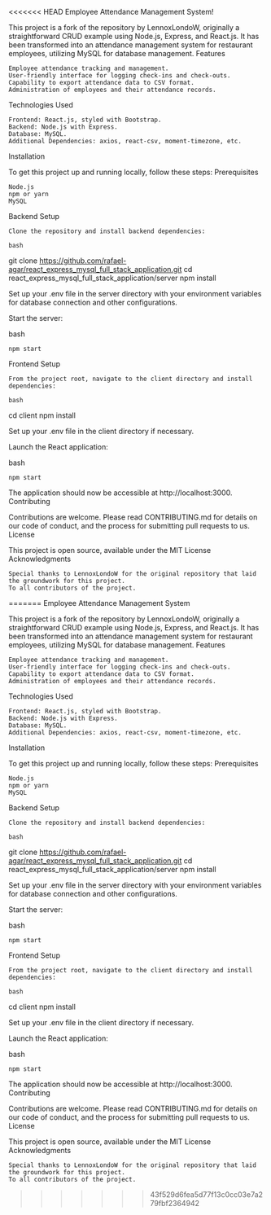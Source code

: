 <<<<<<< HEAD
Employee Attendance Management System!

This project is a fork of the repository by LennoxLondoW, originally a straightforward CRUD example using Node.js, Express, and React.js. It has been transformed into an attendance management system for restaurant employees, utilizing MySQL for database management.
Features

    Employee attendance tracking and management.
    User-friendly interface for logging check-ins and check-outs.
    Capability to export attendance data to CSV format.
    Administration of employees and their attendance records.

Technologies Used

    Frontend: React.js, styled with Bootstrap.
    Backend: Node.js with Express.
    Database: MySQL.
    Additional Dependencies: axios, react-csv, moment-timezone, etc.

Installation

To get this project up and running locally, follow these steps:
Prerequisites

    Node.js
    npm or yarn
    MySQL

Backend Setup

    Clone the repository and install backend dependencies:

    bash

git clone https://github.com/rafael-agar/react_express_mysql_full_stack_application.git
cd react_express_mysql_full_stack_application/server
npm install

Set up your .env file in the server directory with your environment variables for database connection and other configurations.

Start the server:

bash

    npm start

Frontend Setup

    From the project root, navigate to the client directory and install dependencies:

    bash

cd client
npm install

Set up your .env file in the client directory if necessary.

Launch the React application:

bash

    npm start

The application should now be accessible at http://localhost:3000.
Contributing

Contributions are welcome. Please read CONTRIBUTING.md for details on our code of conduct, and the process for submitting pull requests to us.
License

This project is open source, available under the MIT License 
Acknowledgments

    Special thanks to LennoxLondoW for the original repository that laid the groundwork for this project.
    To all contributors of the project.
=======
Employee Attendance Management System

This project is a fork of the repository by LennoxLondoW, originally a straightforward CRUD example using Node.js, Express, and React.js. It has been transformed into an attendance management system for restaurant employees, utilizing MySQL for database management.
Features

    Employee attendance tracking and management.
    User-friendly interface for logging check-ins and check-outs.
    Capability to export attendance data to CSV format.
    Administration of employees and their attendance records.

Technologies Used

    Frontend: React.js, styled with Bootstrap.
    Backend: Node.js with Express.
    Database: MySQL.
    Additional Dependencies: axios, react-csv, moment-timezone, etc.

Installation

To get this project up and running locally, follow these steps:
Prerequisites

    Node.js
    npm or yarn
    MySQL

Backend Setup

    Clone the repository and install backend dependencies:

    bash

git clone https://github.com/rafael-agar/react_express_mysql_full_stack_application.git
cd react_express_mysql_full_stack_application/server
npm install

Set up your .env file in the server directory with your environment variables for database connection and other configurations.

Start the server:

bash

    npm start

Frontend Setup

    From the project root, navigate to the client directory and install dependencies:

    bash

cd client
npm install

Set up your .env file in the client directory if necessary.

Launch the React application:

bash

    npm start

The application should now be accessible at http://localhost:3000.
Contributing

Contributions are welcome. Please read CONTRIBUTING.md for details on our code of conduct, and the process for submitting pull requests to us.
License

This project is open source, available under the MIT License 
Acknowledgments

    Special thanks to LennoxLondoW for the original repository that laid the groundwork for this project.
    To all contributors of the project.
>>>>>>> 43f529d6fea5d77f13c0cc03e7a279fbf2364942
